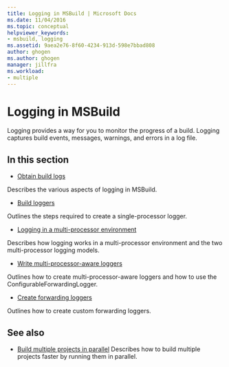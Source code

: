```yaml
---
title: Logging in MSBuild | Microsoft Docs
ms.date: 11/04/2016
ms.topic: conceptual
helpviewer_keywords:
- msbuild, logging
ms.assetid: 9aea2e76-8f60-4234-913d-598e7bbad808
author: ghogen
ms.author: ghogen
manager: jillfra
ms.workload:
- multiple
---
```

# Logging in MSBuild

Logging provides a way for you to monitor the progress of a build. Logging captures build events, messages, warnings, and errors in a log file.

## In this section

- [Obtain build logs](../msbuild/obtaining-build-logs-with-msbuild.md)

 Describes the various aspects of logging in MSBuild.

- [Build loggers](../msbuild/build-loggers.md)

 Outlines the steps required to create a single-processor logger.

- [Logging in a multi-processor environment](../msbuild/logging-in-a-multi-processor-environment.md)

 Describes how logging works in a multi-processor environment and the two multi-processor logging models.

- [Write multi-processor-aware loggers](../msbuild/writing-multi-processor-aware-loggers.md)

 Outlines how to create multi-processor-aware loggers and how to use the ConfigurableForwardingLogger.

- [Create forwarding loggers](../msbuild/creating-forwarding-loggers.md)

 Outlines how to create custom forwarding loggers.

## See also

- [Build multiple projects in parallel](../msbuild/building-multiple-projects-in-parallel-with-msbuild.md)
 Describes how to build multiple projects faster by running them in parallel.
